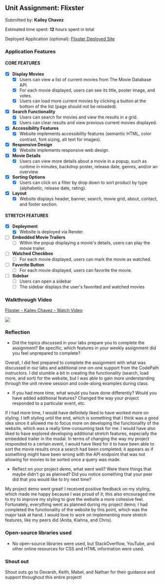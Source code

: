 ## Unit Assignment: Flixster

Submitted by: **Kailey Chavez**

Estimated time spent: **12** hours spent in total

Deployed Application (optional): [Flixster Deployed Site](https://flixster-unit-3-project.onrender.com/)

### Application Features

#### CORE FEATURES


- [x] **Display Movies**
  - [x] Users can view a list of current movies from The Movie Database API.
  - [x] For each movie displayed, users can see its title, poster image, and votes.
  - [x] Users can load more current movies by clicking a button at the bottom of the list (page should not be reloaded).
- [x] **Search Functionality**
  - [x] Users can search for movies and view the results in a grid.
  - [x] Users can clear results and view previous current movies displayed.
- [x] **Accessibility Features**
  - [x] Website implements accessibility features (semantic HTML, color contrast, font sizing, alt text for images).
- [x] **Responsive Design**
  - [x] Website implements responsive web design.
- [x] **Movie Details**
  - [x] Users can view more details about a movie in a popup, such as runtime in minutes, backdrop poster, release date, genres, and/or an overview.
- [x] **Sorting Options**
  - [x] Users can click on a filter by drop down to sort product by type (alphabetic, release date, rating).
- [x] **Layout**
  - [x] Website displays header, banner, search, movie grid, about, contact, and footer section.

#### STRETCH FEATURES

- [x] **Deployment**
  - [x] Website is deployed via Render.
- [ ] **Embedded Movie Trailers**
  - [ ] Within the popup displaying a movie's details, users can play the movie trailer.
- [ ] **Watched Checkbox**
  - [ ] For each movie displayed, users can mark the movie as watched.
- [ ] **Favorite Button**
  - [ ] For each movie displayed, users can favorite the movie.
- [ ] **Sidebar**
  - [ ] Users can open a sidebar
  - [ ] The sidebar displays the user's favorited and watched movies

### Walkthrough Video

<div>
    <a href="https://www.loom.com/share/c7cf9a835aa34c4198b41cd25319e816">
      <p>Flixster - Kailey Chavez - Watch Video</p>
    </a>
    <a href="https://www.loom.com/share/c7cf9a835aa34c4198b41cd25319e816">
      <img style="max-width:300px;" src="https://cdn.loom.com/sessions/thumbnails/c7cf9a835aa34c4198b41cd25319e816-with-play.gif">
    </a>
</div>

### Reflection

* Did the topics discussed in your labs prepare you to complete the assignment? Be specific, which features in your weekly assignment did you feel unprepared to complete?

Overall, I did feel prepared to complete the assignment with what was discussed in our labs and additional one-on-one support from the CodePath instructors. I did stumble
a bit in creating the functionality (search, load more, and sort) for the website, but I was able to gain more understanding through the unit review session and code-along 
examples during class.

* If you had more time, what would you have done differently? Would you have added additional features? Changed the way your project responded to a particular event, etc.
  
If I had more time, I would have definitely liked to have worked more on styling. I left styling until the end, which is something that I think was a good idea since it allowed me to
focus more on developing the funcitonality of the website, which was a really time-consuming task for me. I would have also liked to have explored developing additional stretch features,
especially the embedded trailer in the modal. In terms of changing the way my project responded to a certain event, I would have liked for it to have been able to sort the movie results once
a search had been completed; it appears as if something might have been wrong with the API endpoint that was not allowing for movies to be sorted once a query was made.

* Reflect on your project demo, what went well? Were there things that maybe didn't go as planned? Did you notice something that your peer did that you would like to try next time?

My project demo went great! I received positive feedback on my styling, which made me happy because I was proud of it; this also encouraged me to try to improve my styling to give the
website a more cohesive feel. Fortunately, everything went as planned during my project demo; I had completed the functionality of the website by this point, which was the major task at hand.
I would love to work on implementing more stretch features, like my peers did (Anita, Kiahna, and Chris).

### Open-source libraries used

- No open-source libraries were used, but StackOverflow, YouTube, and other online resources for CSS and HTML information were used.

### Shout out

Shout outs go to Devarsh, Keith, Mabel, and Nathan for their guidance and support throughout this entire project!